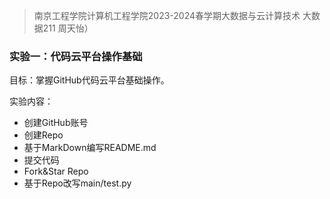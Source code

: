 > 南京工程学院计算机工程学院2023-2024春学期大数据与云计算技术 大数据211 周天怡）


### 实验一：代码云平台操作基础

目标：掌握GitHub代码云平台基础操作。

实验内容：
- 创建GitHub账号
- 创建Repo
- 基于MarkDown编写README.md
- 提交代码
- Fork&Star Repo
- 基于Repo改写main/test.py
